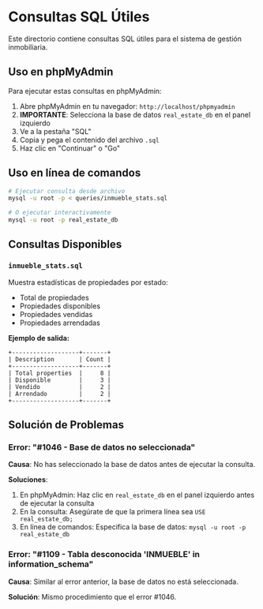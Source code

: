 # Consultas SQL Útiles

Este directorio contiene consultas SQL útiles para el sistema de gestión inmobiliaria.

## Uso en phpMyAdmin

Para ejecutar estas consultas en phpMyAdmin:

1. Abre phpMyAdmin en tu navegador: `http://localhost/phpmyadmin`
2. **IMPORTANTE**: Selecciona la base de datos `real_estate_db` en el panel izquierdo
3. Ve a la pestaña "SQL"
4. Copia y pega el contenido del archivo `.sql`
5. Haz clic en "Continuar" o "Go"

## Uso en línea de comandos

```bash
# Ejecutar consulta desde archivo
mysql -u root -p < queries/inmueble_stats.sql

# O ejecutar interactivamente
mysql -u root -p real_estate_db
```

## Consultas Disponibles

### `inmueble_stats.sql`
Muestra estadísticas de propiedades por estado:
- Total de propiedades
- Propiedades disponibles
- Propiedades vendidas
- Propiedades arrendadas

**Ejemplo de salida:**
```
+-------------------+-------+
| Description       | Count |
+-------------------+-------+
| Total properties  |     8 |
| Disponible        |     3 |
| Vendido           |     2 |
| Arrendado         |     2 |
+-------------------+-------+
```

## Solución de Problemas

### Error: "#1046 - Base de datos no seleccionada"

**Causa**: No has seleccionado la base de datos antes de ejecutar la consulta.

**Soluciones**:
1. En phpMyAdmin: Haz clic en `real_estate_db` en el panel izquierdo antes de ejecutar la consulta
2. En la consulta: Asegúrate de que la primera línea sea `USE real_estate_db;`
3. En línea de comandos: Especifica la base de datos: `mysql -u root -p real_estate_db`

### Error: "#1109 - Tabla desconocida 'INMUEBLE' in information_schema"

**Causa**: Similar al error anterior, la base de datos no está seleccionada.

**Solución**: Mismo procedimiento que el error #1046.
